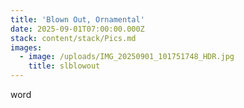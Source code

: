 ```yaml
---
title: 'Blown Out, Ornamental'
date: 2025-09-01T07:00:00.000Z
stack: content/stack/Pics.md
images:
  - image: /uploads/IMG_20250901_101751748_HDR.jpg
    title: slblowout
---
```


word
